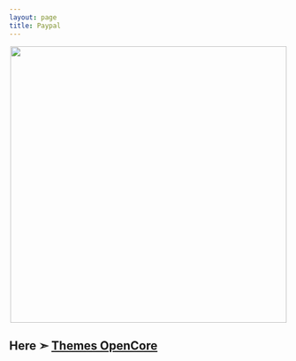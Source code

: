 ```yaml
---
layout: page
title: Paypal
---
```


<p align="center">
  <img width="500" height="500" src="https://user-images.githubusercontent.com/6248794/90955108-99f57500-e448-11ea-8ec1-929edd99bf0c.png">
</p>

## Here ➣ [Themes OpenCore](https://com-chris1111.github.io/OC-Themes.html)
